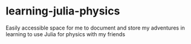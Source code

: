 # learning-julia-physics
Easily accessible space for me to document and store my adventures in learning to use Julia for physics with my friends

